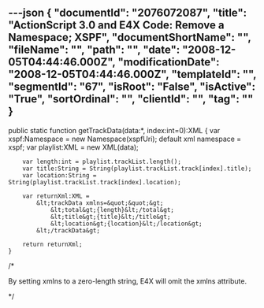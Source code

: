 ---json
{
  "documentId": "2076072087",
  "title": "ActionScript 3.0 and E4X Code: Remove a Namespace; XSPF",
  "documentShortName": "",
  "fileName": "",
  "path": "",
  "date": "2008-12-05T04:44:46.000Z",
  "modificationDate": "2008-12-05T04:44:46.000Z",
  "templateId": "",
  "segmentId": "67",
  "isRoot": "False",
  "isActive": "True",
  "sortOrdinal": "",
  "clientId": "",
  "tag": ""
}
---

public static function getTrackData(data:*, index:int=0):XML
    {
        var xspf:Namespace = new Namespace(xspfUri);
        default xml namespace = xspf;
        var playlist:XML = new XML(data);

        var length:int = playlist.trackList.length();
        var title:String = String(playlist.trackList.track[index].title);
        var location:String = String(playlist.trackList.track[index].location);

        var returnXml:XML =
            &lt;trackData x­mlns=&quot;&quot;&gt;
                &lt;total&gt;{length}&lt;/total&gt;
                &lt;title&gt;{title}&lt;/title&gt;
                &lt;location&gt;{location}&lt;/location&gt;
            &lt;/trackData&gt;

        return returnXml;
    }
/*

By setting x­mlns to a zero-length string, E4X will omit the x­mlns attribute.

*/
